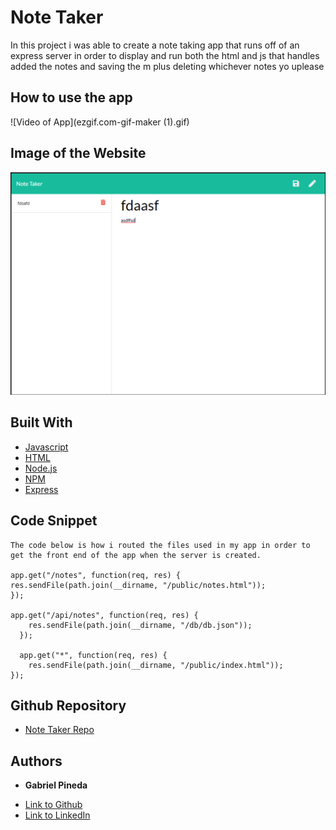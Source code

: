 # Note Taker
In this project i was able to create a note taking app that runs off of an express server in order to display and run both the html and js that handles added the notes and saving the m plus deleting whichever notes yo uplease

## How to use the app
![Video of App](ezgif.com-gif-maker (1).gif)
## Image of the Website
![Website](notes.PNG)

## Built With

* [Javascript](https://www.javascript.com/)
* [HTML](https://developer.mozilla.org/en-US/docs/Web/HTML)
* [Node.js](https://nodejs.org/en/)
* [NPM](https://www.npmjs.com/)
* [Express](https://expressjs.com/)

## Code Snippet
    The code below is how i routed the files used in my app in order to get the front end of the app when the server is created.
    
    app.get("/notes", function(req, res) {
    res.sendFile(path.join(__dirname, "/public/notes.html"));
    });

    app.get("/api/notes", function(req, res) {
        res.sendFile(path.join(__dirname, "/db/db.json"));
      });

      app.get("*", function(req, res) {
        res.sendFile(path.join(__dirname, "/public/index.html"));
    });


## Github Repository
- [Note Taker Repo](https://github.com/GabrielPineda808/note-taker)
## Authors

* **Gabriel Pineda** 

- [Link to Github](https://github.com/GabrielPineda808)
- [Link to LinkedIn](https://www.linkedin.com/in/gabriel-pineda-a94535195/)